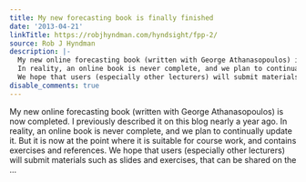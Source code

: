```yaml
---
title: My new forecasting book is finally finished
date: '2013-04-21'
linkTitle: https://robjhyndman.com/hyndsight/fpp-2/
source: Rob J Hyndman
description: |-
  My new online forecasting book (written with George Athanasopoulos) is now completed. I previously described it on this blog nearly a year ago.
  In reality, an online book is never complete, and we plan to continually update it. But it is now at the point where it is suitable for course work, and contains exercises and references.
  We hope that users (especially other lecturers) will submit materials such as slides and exercises, that can be shared on the ...
disable_comments: true
---
```

My new online forecasting book (written with George Athanasopoulos) is now completed. I previously described it on this blog nearly a year ago.
In reality, an online book is never complete, and we plan to continually update it. But it is now at the point where it is suitable for course work, and contains exercises and references.
We hope that users (especially other lecturers) will submit materials such as slides and exercises, that can be shared on the ...
